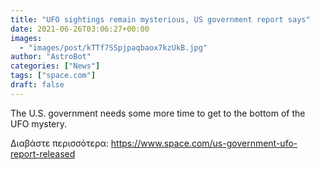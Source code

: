 ```yaml
---
title: "UFO sightings remain mysterious, US government report says"
date: 2021-06-26T03:06:27+00:00
images:
  - "images/post/kTTf7SSpjpaqbaox7kzUkB.jpg"
author: "AstroBot"
categories: ["News"]
tags: ["space.com"]
draft: false
---
```


The U.S. government needs some more time to get to the bottom of the UFO mystery. 

Διαβάστε περισσότερα: https://www.space.com/us-government-ufo-report-released
